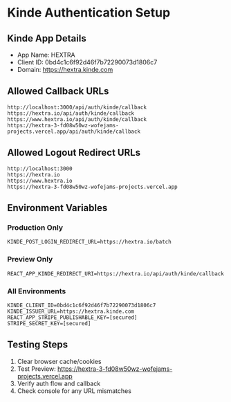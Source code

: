# Kinde Authentication Setup

## Kinde App Details
- App Name: HEXTRA
- Client ID: 0bd4c1c6f92d46f7b72290073d1806c7
- Domain: https://hextra.kinde.com

## Allowed Callback URLs
```
http://localhost:3000/api/auth/kinde/callback
https://hextra.io/api/auth/kinde/callback
https://www.hextra.io/api/auth/kinde/callback
https://hextra-3-fd08w50wz-wofejams-projects.vercel.app/api/auth/kinde/callback
```

## Allowed Logout Redirect URLs
```
http://localhost:3000
https://hextra.io
https://www.hextra.io
https://hextra-3-fd08w50wz-wofejams-projects.vercel.app
```

## Environment Variables

### Production Only
```
KINDE_POST_LOGIN_REDIRECT_URL=https://hextra.io/batch
```

### Preview Only
```
REACT_APP_KINDE_REDIRECT_URI=https://hextra.io/api/auth/kinde/callback
```

### All Environments
```
KINDE_CLIENT_ID=0bd4c1c6f92d46f7b72290073d1806c7
KINDE_ISSUER_URL=https://hextra.kinde.com
REACT_APP_STRIPE_PUBLISHABLE_KEY=[secured]
STRIPE_SECRET_KEY=[secured]
```

## Testing Steps
1. Clear browser cache/cookies
2. Test Preview: https://hextra-3-fd08w50wz-wofejams-projects.vercel.app
3. Verify auth flow and callback
4. Check console for any URL mismatches

